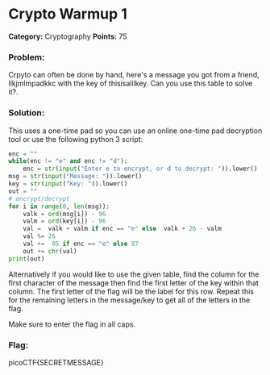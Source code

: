 # Crypto Warmup 1
__Category:__ Cryptography
__Points:__ 75

### Problem:

Crpyto can often be done by hand, here's a message you got from a friend, llkjmlmpadkkc with the key of thisisalilkey. Can you use this table to solve it?.

### Solution:

This uses a one-time pad so you can use an online one-time pad decryption tool or use the following python 3 script:

```Python
enc = ""
while(enc != "e" and enc != "d"):
    enc = str(input("Enter e to encrypt, or d to decrypt: ")).lower()
msg = str(input("Message: ")).lower()
key = str(input("Key: ")).lower()
out = ""
# encrypt/decrypt
for i in range(0, len(msg)):
    valk = ord(msg[i]) - 96
    valm = ord(key[i]) - 96
    val =  valk + valm if enc == "e" else  valk + 26 - valm
    val %= 26
    val +=  95 if enc == "e" else 97
    out += chr(val)
print(out)
```

Alternatively if you would like to use the given table, find the column for the first character of the message then find the first letter of the key within that column. The first letter of the flag will be the label for this row. Repeat this for the remaining letters in the message/key to get all of the letters in the flag.

Make sure to enter the flag in all caps. 

### Flag:

picoCTF{SECRETMESSAGE}

